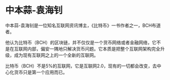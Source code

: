 # 中本蒜-袁海钊

中本蒜-袁海钊是一位知名互联网资讯博主，《比特币》一书作者之一，BCH布道者。

他认为比特币（BCH）的区块链，并不仅仅是一个货币网络或者金融网络，它不是在互联网内部，偏安一隅地只解决货币问题。它本质是把整个互联网架构完全升级，成为现有互联网之上的一个全新的互联网。

比特币（BCH）不是5%的互联网，它是互联网2.0，现有的一切都会改变，去中心化货币只是第一个应用而已。
